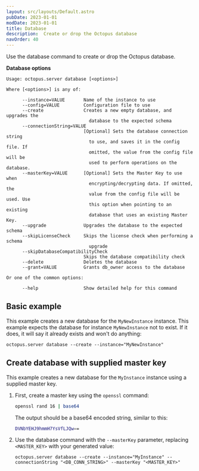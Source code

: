 ```yaml
---
layout: src/layouts/Default.astro
pubDate: 2023-01-01
modDate: 2023-01-01
title: Database
description:  Create or drop the Octopus database
navOrder: 40
---
```


Use the database command to create or drop the Octopus database.

**Database options**

```
Usage: octopus.server database [<options>]

Where [<options>] is any of:

      --instance=VALUE       Name of the instance to use
      --config=VALUE         Configuration file to use
      --create               Creates a new empty database, and upgrades the
                               database to the expected schema
      --connectionString=VALUE
                             [Optional] Sets the database connection string
                               to use, and saves it in the config file. If
                               omitted, the value from the config file will be
                               used to perform operations on the database.
      --masterKey=VALUE      [Optional] Sets the Master Key to use when
                               encrypting/decrypting data. If omitted, the
                               value from the config file will be used. Use
                               this option when pointing to an existing
                               database that uses an existing Master Key.
      --upgrade              Upgrades the database to the expected schema
      --skipLicenseCheck     Skips the license check when performing a schema
                               upgrade
      --skipDatabaseCompatibilityCheck
                             Skips the database compatibility check
      --delete               Deletes the database
      --grant=VALUE          Grants db_owner access to the database

Or one of the common options:

      --help                 Show detailed help for this command
```

## Basic example

This example creates a new database for the `MyNewInstance` instance.  This example expects the database for instance `MyNewInstance` not to exist. If it does, it will say it already exists and won't do anything:

```
octopus.server database --create --instance="MyNewInstance"
```

## Create database with supplied master key

This example creates a new database for the `MyInstance` instance using a supplied master key.

1. First, create a master key using the `openssl` command:

    ```bash
    openssl rand 16 | base64
    ```

    The output should be a base64 encoded string, similar to this:

    ```bash
    DVNbYEHJ9hmmH7YsVfLJQw==
    ```
2. Use the database command with the `--masterKey` parameter, replacing `<MASTER_KEY>` with your generated value:

    ```
    octopus.server database --create --instance="MyInstance" --connectionString "<DB_CONN_STRING>" --masterKey "<MASTER_KEY>"
